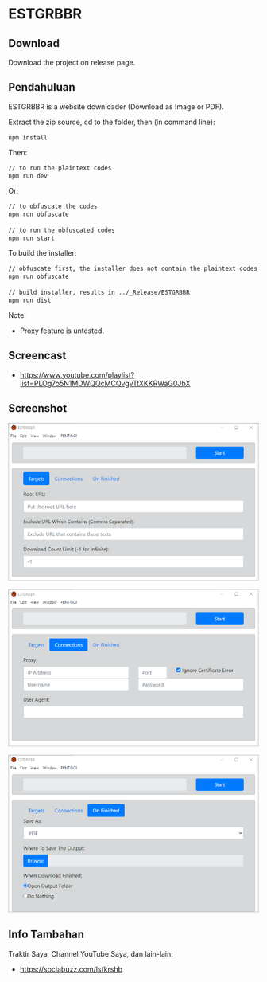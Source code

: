# ESTGRBBR

## Download

Download the project on release page.

## Pendahuluan

ESTGRBBR is a website downloader (Download as Image or PDF). 

Extract the zip source, cd to the folder, then (in command line):

```
npm install
```

Then:

```
// to run the plaintext codes
npm run dev
```

Or:

```
// to obfuscate the codes
npm run obfuscate

// to run the obfuscated codes
npm run start
```

To build the installer:

```
// obfuscate first, the installer does not contain the plaintext codes
npm run obfuscate

// build installer, results in ../_Release/ESTGRBBR
npm run dist
```

Note:

- Proxy feature is untested.

## Screencast

- https://www.youtube.com/playlist?list=PLOg7o5N1MDWQQcMCQvgvTtXKKRWaG0JbX

## Screenshot

![ScreenShot](assets/ESTGRBBR1.png?raw=true)

![ScreenShot](assets/ESTGRBBR2.png?raw=true)

![ScreenShot](assets/ESTGRBBR3.png?raw=true)

## Info Tambahan

Traktir Saya, Channel YouTube Saya, dan lain-lain:

- https://sociabuzz.com/lsfkrshb